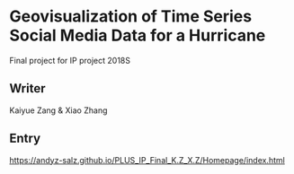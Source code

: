
# Geovisualization of Time Series Social Media Data for a Hurricane
Final project for IP project 2018S

## Writer
Kaiyue Zang & Xiao Zhang

## Entry
https://andyz-salz.github.io/PLUS_IP_Final_K.Z_X.Z/Homepage/index.html